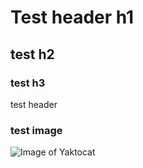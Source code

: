 # Test header h1
## test h2
### test h3

test header

### test image

![Image of Yaktocat](https://octodex.github.com/images/yaktocat.png)
